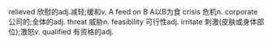 relieved 欣慰的adj.减轻;缓和v.
A feed on B A以B为食
crisis 危机n.
corporate 公司的;全体的adj.
threat 威胁n.
feasibility 可行性adj.
irritate 刺激(皮肤或身体部位);激怒v.
qualified 有资格的adj.
